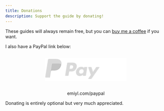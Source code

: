 ```yaml
---
title: Donations
description: Support the guide by donating!
---
```


These guides will always remain free, but you can [buy me a coffee](https://www.buymeacoffee.com/emiyl) if you want.

I also have a PayPal link below:

<div style="text-align: center; padding: 1em;">
    <a href="https://emiyl.com/paypal" target="_blank">
        <img src="/assets/images/paypal_white.png" alt="PayPal"/>
    </a>
</div>
<p style="text-align: center;">emiyl.com/paypal</p>

Donating is entirely optional but very much appreciated.

